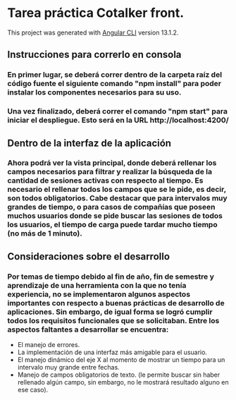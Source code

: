 # Tarea práctica Cotalker front.

This project was generated with [Angular CLI](https://github.com/angular/angular-cli) version 13.1.2.

## Instrucciones para correrlo en consola

### En primer lugar, se deberá correr dentro de la carpeta raíz del código fuente el siguiente comando "npm install" para poder instalar los componentes necesarios para su uso.

### Una vez finalizado, deberá correr el comando "npm start" para iniciar el despliegue. Esto será en la URL http://localhost:4200/

## Dentro de la interfaz de la aplicación

### Ahora podrá ver la vista principal, donde deberá rellenar los campos necesarios para filtrar y realizar la búsqueda de la cantidad de sesiones activas con respecto al tiempo. Es necesario el rellenar todos los campos que se le pide, es decir, son todos obligatorios. Cabe destacar que para intervalos muy grandes de tiempo, o para casos de compañías que poseen muchos usuarios donde se pide buscar las sesiones de todos los usuarios, el tiempo de carga puede tardar mucho tiempo (no más de 1 minuto).

## Consideraciones sobre el desarrollo

### Por temas de tiempo debido al fin de año, fin de semestre y aprendizaje de una herramienta con la que no tenía experiencia, no se implementaron algunos aspectos importantes con respecto a buenas prácticas de desarrollo de aplicaciones. Sin embargo, de igual forma se logró cumplir todos los requisitos funcionales que se solicitaban. Entre los aspectos faltantes a desarrollar se encuentra:
* El manejo de errores.
* La implementación de una interfaz más amigable para el usuario.
* El manejo dinámico del eje X al momento de mostrar un tiempo para un intervalo muy grande entre fechas.
* Manejo de campos obligatorios de texto. (le permite buscar sin haber rellenado algún campo, sin embargo, no le mostrará resultado alguno en ese caso).
